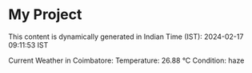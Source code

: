 # My Project

This content is dynamically generated in Indian Time (IST): 2024-02-17 09:11:53 IST


Current Weather in Coimbatore:
Temperature: 26.88 °C
Condition: haze
